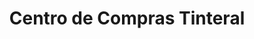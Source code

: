 ---
title: "Centro de Compras Tinteral"
url: /coatepeque/centro-de-compras-tinteral/
shop: Einkaufszentrum
---